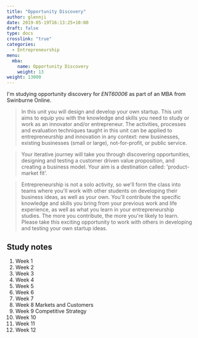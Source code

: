 ```yaml
---
title: "Opportunity Discovery"
author: glennji
date: 2019-05-19T16:13:25+10:00
draft: false
type: docs
crosslink: "true"
categories:
  - Entrepreneurship
menu:
  mba:
    name: Opportunity Discovery
    weight: 13
weight: 13000
---
```

I'm studying opportunity discovery for *ENT60006* as part of an MBA from Swinburne Online.

> In this unit you will design and develop your own startup. This unit aims to equip you with the knowledge and skills you need to study or work as an innovator and/or entrepreneur. The activities, processes and evaluation techniques taught in this unit can be applied to entrepreneurship and innovation in any context: new businesses, existing businesses (small or large), not-for-profit, or public service.

> Your iterative journey will take you through discovering opportunities, designing and testing a customer driven value proposition, and creating a business model. Your aim is a destination called: 'product-market fit'.

> Entrepreneurship is not a solo activity, so we'll form the class into teams where you'll work with other students on developing their business ideas, as well as your own. You'll contribute the specific knowledge and skills you bring from your previous work and life experience, as well as what you learn in your entrepreneurship studies. The more you contribute, the more you're likely to learn. Please take this exciting opportunity to work with others in developing and testing your own startup ideas.

## Study notes

  1. Week 1
  2. Week 2
  3. Week 3
  4. Week 4
  5. Week 5
  6. Week 6
  7. Week 7
  8. Week 8 Markets and Customers
  9. Week 9 Competitive Strategy
  10. Week 10
  11. Week 11
  12. Week 12
